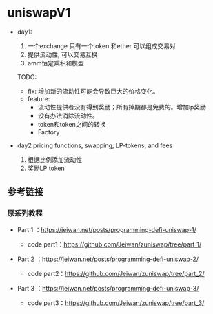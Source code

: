 # uniswapV1
- day1:
	1. 一个exchange 只有一个token 和ether 可以组成交易对
	2. 提供流动性, 可以交易互换
	3. amm恒定乘积和模型


	TODO:
	- fix: 增加新的流动性可能会导致巨大的价格变化。
	- feature: 
		- 流动性提供者没有得到奖励；所有掉期都是免费的。增加lp奖励
		- 没有办法消除流动性。
		- token和token之间的转换
		- Factory
- day2
	pricing functions, swapping, LP-tokens, and fees
	1. 根据比例添加流动性
	2. 奖励LP token
	


## 参考链接

### 原系列教程

- Part 1 ：<https://jeiwan.net/posts/programming-defi-uniswap-1/>

  - code part1：<https://github.com/Jeiwan/zuniswap/tree/part_1/>

- Part 2 ：<https://jeiwan.net/posts/programming-defi-uniswap-2/>

  - code part2：https://github.com/Jeiwan/zuniswap/tree/part_2/

- Part 3 ：<https://jeiwan.net/posts/programming-defi-uniswap-3/>

  - code part3：https://github.com/Jeiwan/zuniswap/tree/part_3/
